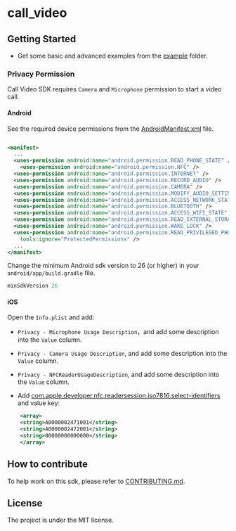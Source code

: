 # call_video

## Getting Started

* Get some basic and advanced examples from the [example](example/lib) folder.

### Privacy Permission

Call Video SDK requires `Camera` and `Microphone` permission to start a video call.

#### Android

See the required device permissions from
the [AndroidManifest.xml](android/src/main/AndroidManifest.xml) file.

```xml

<manifest>
  ...
  <uses-permission android:name="android.permission.READ_PHONE_STATE" />
    <uses-permission android:name="android.permission.NFC" />
  <uses-permission android:name="android.permission.INTERNET" />
  <uses-permission android:name="android.permission.RECORD_AUDIO" />
  <uses-permission android:name="android.permission.CAMERA" />
  <uses-permission android:name="android.permission.MODIFY_AUDIO_SETTINGS" />
  <uses-permission android:name="android.permission.ACCESS_NETWORK_STATE" />
  <uses-permission android:name="android.permission.BLUETOOTH" />
  <uses-permission android:name="android.permission.ACCESS_WIFI_STATE" />
  <uses-permission android:name="android.permission.READ_EXTERNAL_STORAGE" />
  <uses-permission android:name="android.permission.WAKE_LOCK" />
  <uses-permission android:name="android.permission.READ_PRIVILEGED_PHONE_STATE"
    tools:ignore="ProtectedPermissions" />
  ...
</manifest>
```

Change the minimum Android sdk version to 26 (or higher) in your `android/app/build.gradle` file.

```groovy
minSdkVersion 26
```

#### iOS

Open the `Info.plist` and add:

- `Privacy - Microphone Usage Description`，and add some description into the `Value` column.
- `Privacy - Camera Usage Description`, and add some description into the `Value` column.
- `Privacy - NFCReaderUsageDescription`, and add some description into the `Value` column.

- Add [com.apple.developer.nfc.readersession.iso7816.select-identifiers](https://developer.apple.com/documentation/bundleresources/information_property_list/select-identifiers) and value key:

```xml
    <array>
    <string>A0000002471001</string>
    <string>A0000002472001</string>
    <string>00000000000000</string>
    </array>
```

## How to contribute

To help work on this sdk, please refer to [CONTRIBUTING.md](CONTRIBUTING.md).

## License

The project is under the MIT license.